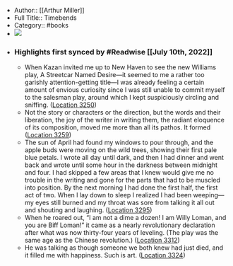 - Author:: [[Arthur Miller]]
- Full Title:: Timebends
- Category:: #books
- ![](https://images-na.ssl-images-amazon.com/images/I/51-ko7IBD5L._SL200_.jpg)
- ### Highlights first synced by #Readwise [[July 10th, 2022]]
    - When Kazan invited me up to New Haven to see the new Williams play, A Streetcar Named Desire—it seemed to me a rather too garishly attention-getting title—I was already feeling a certain amount of envious curiosity since I was still unable to commit myself to the salesman play, around which I kept suspiciously circling and sniffing. ([Location 3250](https://readwise.io/to_kindle?action=open&asin=B00GF2RADM&location=3250))
    - Not the story or characters or the direction, but the words and their liberation, the joy of the writer in writing them, the radiant eloquence of its composition, moved me more than all its pathos. It formed ([Location 3259](https://readwise.io/to_kindle?action=open&asin=B00GF2RADM&location=3259))
    - The sun of April had found my windows to pour through, and the apple buds were moving on the wild trees, showing their first pale blue petals. I wrote all day until dark, and then I had dinner and went back and wrote until some hour in the darkness between midnight and four. I had skipped a few areas that I knew would give me no trouble in the writing and gone for the parts that had to be muscled into position. By the next morning I had done the first half, the first act of two. When I lay down to sleep I realized I had been weeping—my eyes still burned and my throat was sore from talking it all out and shouting and laughing. ([Location 3295](https://readwise.io/to_kindle?action=open&asin=B00GF2RADM&location=3295))
    - When he roared out, “I am not a dime a dozen! I am Willy Loman, and you are Biff Loman!” it came as a nearly revolutionary declaration after what was now thirty-four years of leveling. (The play was the same age as the Chinese revolution.) ([Location 3312](https://readwise.io/to_kindle?action=open&asin=B00GF2RADM&location=3312))
    - He was talking as though someone we both knew had just died, and it filled me with happiness. Such is art. ([Location 3324](https://readwise.io/to_kindle?action=open&asin=B00GF2RADM&location=3324))
